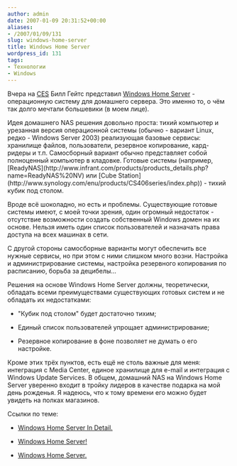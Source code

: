 ```yaml
---
author: admin
date: 2007-01-09 20:31:52+00:00
aliases:
- /2007/01/09/131
slug: windows-home-server
title: Windows Home Server
wordpress_id: 131
tags:
- Технологии
- Windows
---
```


Вчера на [CES](http://www.cesweb.org/default.asp) Билл Гейтс представил [Windows Home Server](http://microsoft.blognewschannel.com/archives/2007/01/07/exclusive-windows-home-server-in-detail/) - операционную систему для домашнего сервера. Это именно то, о чём так долго мечтали большевики (в моем лице). 

<!--more-->Идея домашнего NAS решения довольно проста: тихий компьютер и урезанная версия операционной системы (обычно - вариант Linux, редко - Windows Server 2003) реализующая базовые сервисы: хранилище файлов, пользователи, резервное копирование, кард-ридеры и т.п. Самосборный вариант обычно представляет собой полноценный компьютер в кладовке. Готовые системы (например, [ReadyNAS](http://www.infrant.com/products/products_details.php?name=ReadyNAS%20NV) или [Cube Station](http://www.synology.com/enu/products/CS406series/index.php)) - тихий кубик под столом.

Вроде всё шоколадно, но есть и проблемы. Существующие готовые системы имеют, с моей точки зрения, один огромный недостаток - отсутствие возможности создать собственный Windows домен на их основе. Нельзя иметь один список пользователей и назначать права доступа на всех машинах в сети. 

С другой стороны самосборные варианты могут обеспечить все нужные сервисы, но при этом с ними слишком много возни. Настройка и администрирование системы, настройка резервного копирования по расписанию, борьба за децибелы...

Решения на основе Windows Home Server должны, теоретически, обладать всеми преимуществами существующих готовых систем и не обладать их недостатками:

  * "Кубик под столом" будет достаточно тихим;

  * Единый список пользователей упрощает администрирование;

  * Резервное копирование в фоне позволяет не думать о его настройке.

Кроме этих трёх пунктов, есть ещё не столь важные для меня: интеграция с Media Center, единое хранилище для e-mail и интеграция с Windows Update Services. В общем, домашний NAS на Windows Home Server уверенно входит в тройку лидеров в качестве подарка на мой день рожденья. Я надеюсь, что к тому времени его можно будет увидеть на полках магазинов.

Ссылки по теме:

  * [Windows Home Server In Detail.](http://microsoft.blognewschannel.com/archives/2007/01/07/exclusive-windows-home-server-in-detail/)

  * [Windows Home Server!](http://www.geekpulp.co.nz/2007/01/07/windows-home-server/)

  * [Windows Home Server.](http://www.madprops.org/cs/blogs/mabster/archive/2007/01/08/Windows-Home-Server.aspx)
